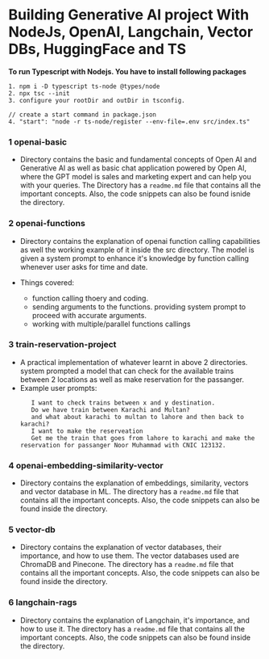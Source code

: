 # Building Generative AI project With NodeJs, OpenAI, Langchain, Vector DBs, HuggingFace and TS

**To run Typescript with Nodejs. You have to install following packages**

```
1. npm i -D typescript ts-node @types/node
2. npx tsc --init
3. configure your rootDir and outDir in tsconfig.

// create a start command in package.json
4. "start": "node -r ts-node/register --env-file=.env src/index.ts"
```

### 1 openai-basic

- Directory contains the basic and fundamental concepts of Open AI and Generative AI as well as basic chat application powered by Open AI, where the GPT model is sales and marketing expert and can help you with your queries. The Directory has a `readme.md` file that contains all the important concepts. Also, the code snippets can also be found isnide the directory.

### 2 openai-functions

- Directory contains the explanation of openai function calling capabilities as well the working example of it inside the src directory. The model is given a system prompt to enhance it's knowledge by function calling whenever user asks for time and date.

- Things covered:
  - function calling thoery and coding.
  - sending arguments to the functions. providing system prompt to proceed with accurate arguments.
  - working with multiple/parallel functions callings

### 3 train-reservation-project

- A practical implementation of whatever learnt in above 2 directories. system prompted a model that can check for the available trains between 2 locations as well as make reservation for the passanger.
- Example user prompts:
  ```
     I want to check trains between x and y destination.
     Do we have train between Karachi and Multan?
     and what about karachi to multan to lahore and then back to karachi?
     I want to make the reserveation
     Get me the train that goes from lahore to karachi and make the reservation for passanger Noor Muhammad with CNIC 123132.
  ```

### 4 openai-embedding-similarity-vector

- Directory contains the explanation of embeddings, similarity, vectors and vector database in ML. The directory has a `readme.md` file that contains all the important concepts. Also, the code snippets can also be found inside the directory.

### 5 vector-db

- Directory contains the explanation of vector databases, their importance, and how to use them. The vector databases used are ChromaDB and Pinecone. The directory has a `readme.md` file that contains all the important concepts. Also, the code snippets can also be found inside the directory.

### 6 langchain-rags

- Directory contains the explanation of Langchain, it's importance, and how to use it. The directory has a `readme.md` file that contains all the important concepts. Also, the code snippets can also be found inside the directory.
